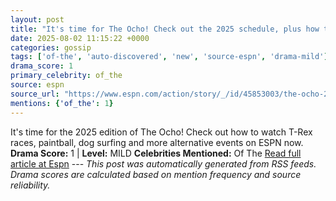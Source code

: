 ```yaml
---
layout: post
title: "It's time for The Ocho! Check out the 2025 schedule, plus how to watch every event"
date: 2025-08-02 11:15:22 +0000
categories: gossip
tags: ['of-the', 'auto-discovered', 'new', 'source-espn', 'drama-mild']
drama_score: 1
primary_celebrity: of_the
source: espn
source_url: "https://www.espn.com/action/story/_/id/45853003/the-ocho-2025-schedule-how-watch-espn"
mentions: {'of_the': 1}
---
```


It's time for the 2025 edition of The Ocho! Check out how to watch T-Rex races, paintball, dog surfing and more alternative events on ESPN now. **Drama Score:** 1 | **Level:** MILD **Celebrities Mentioned:** Of The [Read full article at Espn](https://www.espn.com/action/story/_/id/45853003/the-ocho-2025-schedule-how-watch-espn) --- *This post was automatically generated from RSS feeds. Drama scores are calculated based on mention frequency and source reliability.*